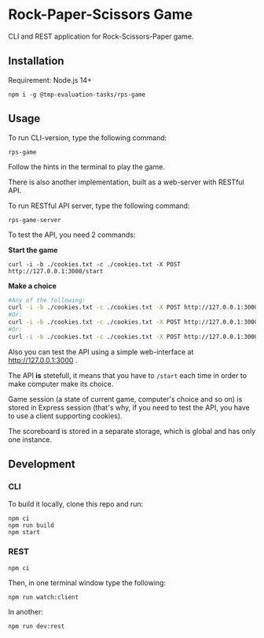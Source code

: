 # Rock-Paper-Scissors Game

CLI and REST application for Rock-Scissors-Paper game.

## Installation

Requirement: Node.js 14+

```
npm i -g @tmp-evaluation-tasks/rps-game
```

## Usage

To run CLI-version, type the following command:

```
rps-game
```

Follow the hints in the terminal to play the game.

There is also another implementation, built as a web-server with RESTful API.

To run RESTful API server, type the following command:

```
rps-game-server
```

To test the API, you need 2 commands:

**Start the game**

```
curl -i -b ./cookies.txt -c ./cookies.txt -X POST http://127.0.0.1:3000/start
```

**Make a choice**

```sh
#Any of the following:
curl -i -b ./cookies.txt -c ./cookies.txt -X POST http://127.0.0.1:3000/choice/scissors
#Or:
curl -i -b ./cookies.txt -c ./cookies.txt -X POST http://127.0.0.1:3000/choice/rock
#Or:
curl -i -b ./cookies.txt -c ./cookies.txt -X POST http://127.0.0.1:3000/choice/paper

```

Also you can test the API using a simple web-interface at http://127.0.0.1:3000 .

The API **is** stetefull, it means that you have to `/start` each time in order to make computer make its choice.

Game session (a state of current game, computer's choice and so on) is stored in Express session (that's why, if you need to test the API, you have to use a client supporting cookies).

The scoreboard is stored in a separate storage, which is global and has only one instance.

## Development

### CLI

To build it locally, clone this repo and run:

```
npm ci
npm run build
npm start
```

### REST

```
npm ci
```

Then, in one terminal window type the following:
```
npm run watch:client
```

In another:
```
npm run dev:rest
```
